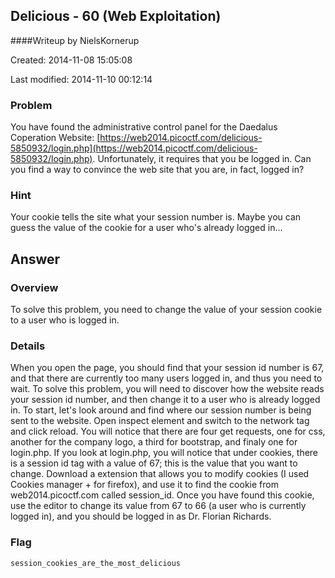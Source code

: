 ## Delicious - 60 (Web Exploitation)
####Writeup by NielsKornerup

Created: 2014-11-08 15:05:08

Last modified: 2014-11-10 00:12:14



### Problem

You have found the administrative control panel for the Daedalus Coperation Website: [https://web2014.picoctf.com/delicious-5850932/login.php](https://web2014.picoctf.com/delicious-5850932/login.php). Unfortunately, it requires that you be logged in. Can you find a way to convince the web site that you are, in fact, logged in? 

### Hint

Your cookie tells the site what your session number is. Maybe you can guess the value of the cookie for a user who's already logged in... 

## Answer


### Overview

To solve this problem, you need to change the value of your session cookie to a user who is logged in.

### Details

When you open the page, you should find that your session id number is 67, and that there are currently too many users logged in, and thus you need to wait. To solve this problem, you will need to discover how the website reads your session id number, and then change it to a user who is already logged in. To start, let's look around and find where our session number is being sent to the website. Open inspect element and switch to the network tag and click reload. You will notice that there are four get requests, one for css, another for the company logo, a third for bootstrap, and finaly one for login.php. If you look at login.php, you will notice that under cookies, there is a session id tag with a value of 67; this is the value that you want to change. Download a extension that allows you to modify cookies (I used Cookies manager + for firefox), and use it to find the cookie from web2014.picoctf.com called session_id. Once you have found this cookie, use the editor to change its value from 67 to 66 (a user who is currently logged in), and you should be logged in as Dr. Florian Richards.

### Flag
    session_cookies_are_the_most_delicious
